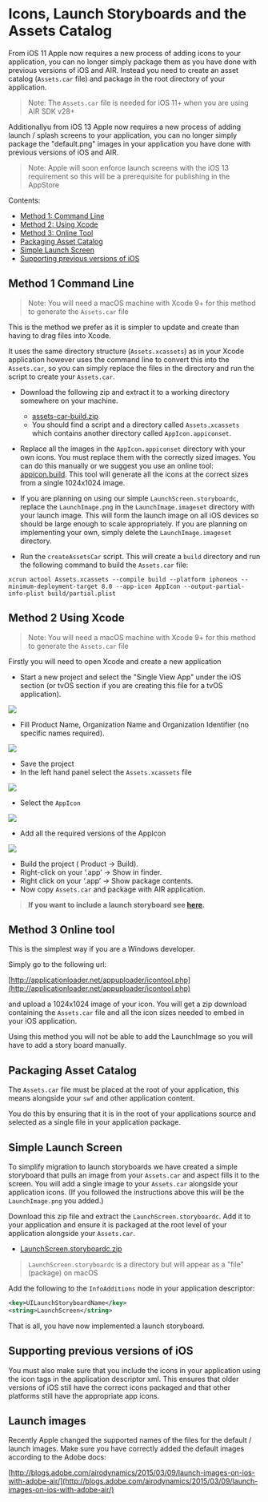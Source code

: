 
# Icons, Launch Storyboards and the Assets Catalog

From iOS 11 Apple now requires a new process of adding icons to your application, you can no longer simply package them as you have done with previous versions of iOS and AIR. Instead you need to create an asset catalog (`Assets.car` file) and package in the root directory of your application.

>
> Note: The `Assets.car` file is needed for iOS 11+ when you are using AIR SDK v28+
>

Additionallyu from iOS 13 Apple now requires a new process of adding launch / splash screens to your application, you can no longer simply package the "default.png" images in your application you have done with previous versions of iOS and AIR. 

>
> Note: Apple will soon enforce launch screens with the iOS 13 requirement so this will be a prerequisite for publishing in the AppStore
>


Contents:
- [Method 1: Command Line](#method-1-command-line)
- [Method 2: Using Xcode](#method-2-using-xcode)
- [Method 3: Online Tool](#method-3-online-tool)
- [Packaging Asset Catalog](#packaging-asset-catalog)
- [Simple Launch Screen](#simple-launch-screen)
- [Supporting previous versions of iOS](#supporting-previous-versions-of-ios)



## Method 1 Command Line

>
> Note: You will need a macOS machine with Xcode 9+ for this method to generate the `Assets.car` file
>

This is the method we prefer as it is simpler to update and create than having to drag files into Xcode. 

It uses the same directory structure (`Assets.xcassets`) as in your Xcode application however uses the command line to convert this into the `Assets.car`, so you can simply replace the files in the directory and run the script to create your `Assets.car`. 

- Download the following zip and extract it to a working directory somewhere on your machine.
  - [assets-car-build.zip](resources/ios/assets-car-build.zip)
  - You should find a script and a directory called `Assets.xcassets` which contains another directory called `AppIcon.appiconset`.

- Replace all the images in the `AppIcon.appiconset` directory with your own icons. You must replace them with the correctly sized images. You can do this manually or we suggest you use an online tool: [appicon.build](https://www.appicon.build/). This tool will generate all the icons at the correct sizes from a single 1024x1024 image.

- If you are planning on using our simple `LaunchScreen.storyboardc`, replace the `LaunchImage.png` in the `LaunchImage.imageset` directory with your launch image. This will form the launch image on all iOS devices so should be large enough to scale appropriately. If you are planning on implementing your own, simply delete the `LaunchImage.imageset` directory.

- Run the `createAssetsCar` script. This will create a `build` directory and run the following command to build the `Assets.car` file:

```
xcrun actool Assets.xcassets --compile build --platform iphoneos --minimum-deployment-target 8.0 --app-icon AppIcon --output-partial-info-plist build/partial.plist
```




## Method 2 Using Xcode

>
> Note: You will need a macOS machine with Xcode 9+ for this method to generate the `Assets.car` file
>

Firstly you will need to open Xcode and create a new application

- Start a new project and select the "Single View App" under the iOS section (or tvOS section if you are creating this file for a tvOS application).

![](images/ios-assets-car-xcode-1.png)

- Fill Product Name, Organization Name and Organization Identifier (no specific names required).

![](images/ios-assets-car-xcode-2.png)

- Save the project 
- In the left hand panel select the `Assets.xcassets` file

![](images/ios-assets-car-xcode-3.png)

- Select the `AppIcon`

![](images/ios-assets-car-xcode-4.png)


- Add all the required versions of the AppIcon

![](images/ios-assets-car-xcode-5.png)


- Build the project ( Product -> Build).
- Right-click on your ‘.app’ -> Show in finder.
- Right click on your ‘.app’ -> Show package contents.
- Now copy `Assets.car` and package with AIR application.


>
> **If you want to include a launch storyboard see [here](ios-launchscreens).**
>




## Method 3 Online tool

This is the simplest way if you are a Windows developer. 

Simply go to the following url:

[http://applicationloader.net/appuploader/icontool.php](http://applicationloader.net/appuploader/icontool.php)

and upload a 1024x1024 image of your icon. You will get a zip download containing the `Assets.car` file and all the icon sizes needed to embed in your iOS application. 

Using this method you will not be able to add the LaunchImage so you will have to add a story board manually. 



## Packaging Asset Catalog

The `Assets.car` file must be placed at the root of your application, this means alongside your `swf` and other application content. 

You do this by ensuring that it is in the root of your applications source and selected as a single file in your application package.


## Simple Launch Screen

To simplify migration to launch storyboards we have created a simple storyboard that pulls an image from your `Assets.car` and aspect fills it to the screen. You will add a single image to your `Assets.car` alongside your application icons. (If you followed the instructions above this will be the `LaunchImage.png` you added.)

Download this zip file and extract the `LaunchScreen.storyboardc`. Add it to your application and ensure it is packaged at the root level of your application alongside your `Assets.car`. 

- [LaunchScreen.storyboardc.zip](resources/ios/LaunchScreen.storyboardc.zip)

>
> `LaunchScreen.storyboardc` is a directory but will appear as a "file" (package) on macOS
>


Add the following to the `InfoAdditions` node in your application descriptor:

```xml
<key>UILaunchStoryboardName</key>
<string>LaunchScreen</string>
```

That is all, you have now implemented a launch storyboard.




## Supporting previous versions of iOS

You must also make sure that you include the icons in your application using the icon tags in the application descriptor xml. 
This ensures that older versions of iOS still have the correct icons packaged and that other platforms still have the appropriate app icons.



## Launch images

Recently Apple changed the supported names of the files for the default / launch images. Make sure you have correctly added the default images according to the Adobe docs:

[http://blogs.adobe.com/airodynamics/2015/03/09/launch-images-on-ios-with-adobe-air/](http://blogs.adobe.com/airodynamics/2015/03/09/launch-images-on-ios-with-adobe-air/)



